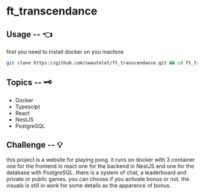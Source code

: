 # ft_transcendance

## Usage -- 👈

first you need to install docker on you machine
```bash
git clone https://github.com/swautelet/ft_transcendance.git && cd ft_transcendance && make
```

## Topics -- 🗝
- Docker
- Typescipt
- React
- NestJS
- PostgreSQL

## Challenge -- 💡

this project is a website for playing pong. it runs on docker with 3 container one for the frontend in react one for the backend in NestJS and one for the database with PostgreSQL.
there is a system of chat, a leaderboard and private or public games. you can choose if you activate bonus or not. the visuals is still in work for some details as the apparence of bonus. 
